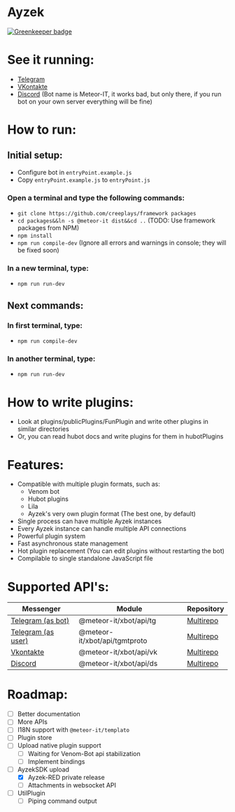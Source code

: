 # Ayzek

[![Greenkeeper badge](https://badges.greenkeeper.io/Creeplays/Ayzek.svg)](https://greenkeeper.io/)



# See it running:
- [Telegram](https://telegram.me/glados_hypervizor_bot)
- [VKontakte](https://vk.com/meteorbot)
- [Discord](https://discord.gg/T7549yC) (Bot name is Meteor-IT, it works bad, but only there, if you run bot on your own server everything will be fine)

# How to run:
## Initial setup:
- Configure bot in `entryPoint.example.js`
- Copy `entryPoint.example.js` to `entryPoint.js`

### Open a terminal and type the following commands:
- `git clone https://github.com/creeplays/framework packages`
- `cd packages&&ln -s @meteor-it dist&&cd ..` (TODO: Use framework packages from NPM)
- `npm install`
- `npm run compile-dev` (Ignore all errors and warnings in console; they will be fixed soon)

### In a new terminal, type:
- `npm run run-dev`

## Next commands:
### In first terminal, type:
- `npm run compile-dev`

### In another terminal, type:
- `npm run run-dev`

# How to write plugins:
- Look at plugins/publicPlugins/FunPlugin and write other plugins in similar directories
- Or, you can read hubot docs and write plugins for them in hubotPlugins

# Features:
- Compatible with multiple plugin formats, such as:
    - Venom bot
    - Hubot plugins
    - Lila
    - Ayzek's very own plugin format (The best one, by default)
- Single process can have multiple Ayzek instances
- Every Ayzek instance can handle multiple API connections
- Powerful plugin system
- Fast asynchronous state management
- Hot plugin replacement (You can edit plugins without restarting the bot)
- Compilable to single standalone JavaScript file

# Supported API's:
| Messenger | Module | Repository |
| - | - | - |
| [Telegram (as bot)](https://telegram.org) | @meteor-it/xbot/api/tg | [Multirepo](https://github.com/Meteor-DEV/Meteor.Framework/xbot/api/tg.ts) |
| [Telegram (as user)](https://telegram.org) | @meteor-it/xbot/api/tgmtproto | [Multirepo](https://github.com/Meteor-DEV/Meteor.Framework/xbot/api/tgmtproto.ts) |
| [Vkontakte](https://vk.com) | @meteor-it/xbot/api/vk | [Multirepo](https://github.com/Meteor-DEV/Meteor.Framework/xbot/api/vk.ts) |
| [Discord](https://discordapp.gg) | @meteor-it/xbot/api/ds | [Multirepo](https://github.com/Meteor-DEV/Meteor.Framework/xbot/api/ds.ts) |

# Roadmap:
- [ ] Better documentation
- [ ] More APIs
- [ ] I18N support with `@meteor-it/templato`
- [ ] Plugin store
- [ ] Upload native plugin support
    - [ ] Waiting for Venom-Bot api stabilization
    - [ ] Implement bindings
- [ ] AyzekSDK upload
    - [X] Ayzek-RED private release
    - [ ] Attachments in websocket API
- [ ] UtilPlugin
    - [ ] Piping command output
